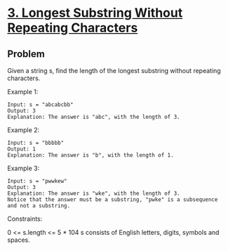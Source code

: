# [3. Longest Substring Without Repeating Characters](https://leetcode.com/problems/longest-substring-without-repeating-characters/)




## Problem




Given a string s, find the length of the longest 
substring
 without repeating characters.

 

Example 1:

```
Input: s = "abcabcbb"
Output: 3
Explanation: The answer is "abc", with the length of 3.
```

Example 2:

```
Input: s = "bbbbb"
Output: 1
Explanation: The answer is "b", with the length of 1.
```

Example 3:

```
Input: s = "pwwkew"
Output: 3
Explanation: The answer is "wke", with the length of 3.
Notice that the answer must be a substring, "pwke" is a subsequence and not a substring.
```

Constraints:

0 <= s.length <= 5 * 104
s consists of English letters, digits, symbols and spaces.
